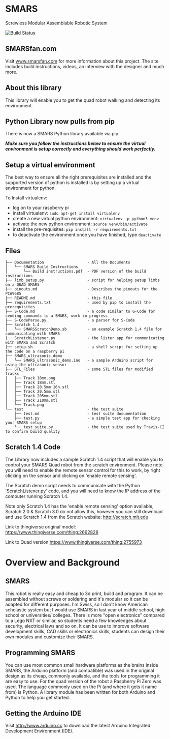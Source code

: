 # SMARS
Screwless Modular Assemblable Robotic System

![Build Status](https://travis-ci.com/kevinmcaleer/smars.svg)

## SMARSfan.com
Visit www.smarsfan.com for more information about this project. The site includes build instructions, videos, an interview with the designer and much more.

## About this library
This library will enable you to get the quad robot walking and detecting its environment.

## Python Library now pulls from pip
There is now a SMARS Python library available via pip.

***Make sure you follow the instructions below to ensure the virtual environment is setup correctly and everything should work perfectly.***

## Setup a virtual environment
The best way to ensure all the right prerequisites are installed and the supported version of python is installed is by setting up a virtual environment for python.

To Install virtualenv:
* log on to your raspberry pi
* install virtualenv:
`sudo apt-get install virtualenv`
* create a new virtual python environment:
`virtualenv -p python3 venv`
* activate the new python environment:
`source venv/bin/activate`
* install the pre-requisites:
`pip install -r requirements.txt`
* to deactivate the environment once you have finished, type `deactivate`

## Files
```.
├── Documentation                   - All the Documents
│   └── SMARS Build Instructions    
│       └── Build instructions.pdf  - PDF version of the build instructions
├── limb_setup.py                   - script for helping setup limbs on a QUAD SMARS
├── pinouts.md                      - Describes the pinouts for the PCA9685
├── README.md                       - this file
├── requirements.txt                - used by pip to install the prerequisites
├── S-Code.md                       - a code similar to G-Code for sending commands to a SMARS, work in progress
├── S-CodeParse.py                  - a parser for S-Code
├── Scratch 1.4                   
│   └── SMARSScratchDemo.sb         - an example Scratch 1.4 file for communicating with SMARS
├── ScratchListener.py              - the lister app for communicating with SMARS and Scratch
├── setup.sh                        - a shell script for setting up the code on a raspberry pi
├── SMARS_ultrasonic_demo      
│   └── SMARS_ultrasonic_demo.ino   - a sample Arduino script for using the ultrasonic sensor
├── STL_Files                       - some STL files for modified tracks
│   ├── Track 18mm.png
│   ├── Track 18mm.stl
│   ├── Track 20.5mm 16h.stl
│   ├── Track 20.5mm.stl
│   ├── Track 205mm.stl
│   ├── Track 210mm.stl
│   └── Track.png
└── test                            - the test suite
    ├── test.md                     - test suite documentation
    ├── test.py                     - a simple test app for checking your SMARS setup
    └── test_suite.py               - the test suite used by Travis-CI to confirm build quality
```

## Scratch 1.4 Code  
The Library now includes a sample Scratch 1.4 script that will enable you to control your SMARS Quad robot from the scratch environment. Please note you will need to enable the remote sensor control for this to work, by right clicking on the sensor and clicking on 'enable remote sensing'.

The Scratch demo script needs to communicate with the Python 'ScratchListener.py' code, and you will need to know the IP address of the computer running Scratch 1.4.

Note only Scratch 1.4 has the 'enable remote sensing' option available, Scratch 2.0 & Scratch 3.0 do not allow this, however you can still download and use Scratch 1.4 from the Scratch website: http://scratch.mit.edu

Link to thingiverse original model:
https://www.thingiverse.com/thing:2662828

Link to Quad version
https://www.thingiverse.com/thing:2755973

# Overview and Background
## SMARS

This robot is really easy and cheap to 3d print, build and program. It can be assembled without screws or soldering and it's modular so it can be adapted for different purposes. I'm Swiss, so I don't know American scholastic system but I would use SMARS in last year of middle school, high school or universities/ colleges. There is more "open electronics" compared to a Lego NXT or similar, so students need a few knowledges about security, electrical laws and so on. It can be use to improve software development skills, CAD skills or electronics skills, students can design their own modules and customize their SMARS.

## Programming SMARS
You can use most common small hardware platforms as the brains inside SMARS, the Arduino platform (and compatible) was used in the original design as its cheap, commonly available, and the tools for programming it are easy to use. For the quad version of the robot a Raspberry Pi Zero was used. The language commonly used on the Pi (and where it gets it name from) is Python. A library module has been written for both Arduino and Python to help you get started.

## Getting the Arduino IDE
Visit http://www.arduino.cc to download the latest Arduino Integrated Development Environment (IDE).
